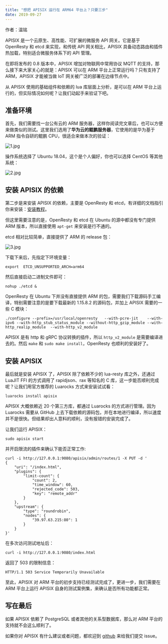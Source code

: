 ```yaml
---
title: "想把 APISIX 运行在 ARM64 平台上？只要三步"
date: 2019-09-27 
---  
```


作者：温铭 

APISIX 是一个云原生、高性能、可扩展的微服务 API 网关。它是基于 OpenResty 和 etcd 来实现，和传统 API 网关相比，APISIX 具备动态路由和插件热加载，特别适合微服务体系下的 API 管理。

在即将发布的 0.8 版本中，APISIX 增加对物联网中常用协议 MQTT 的支持，那么接下来大家关心的就是：APISIX 可以在 ARM 平台上正常运行吗？只有支持了 ARM，APISIX 才能被当做 IoT 网关被广泛的部署在边缘节点中。

从 APISIX 使用的基础组件和依赖的 lua 库层面上分析，是可以在 ARM 平台上运行的，但实际情况如何呢？让我们动起手来验证下吧。

## 准备环境

首先，我们需要找一台公有云的 ARM 服务器，这样你阅读完文章后，也可以方便来做类似的测试。这里我们选用了**华为云的鲲鹏服务器**，它使用的是华为基于 ARM 指令自研的鲲鹏 CPU，很适合来做本次的验证：

![1.jpg](https://pic3.zhimg.com/80/v2-835f902a93bdb1ed5e8698d86e05f252_1440w.jpg)

操作系统选择了 Ubuntu 18.04，这个是个人偏好，你也可以选择 CentOS 等其他系统：

![2.jpg](https://pic1.zhimg.com/80/v2-7b6e2f754e8c915cb609efed4afe1a28_1440w.jpg)

## 安装 APISIX 的依赖

第二步是来安装 APISIX 的依赖，主要是 OpenResty 和 etcd，有详细的文档指引你来安装：[安装教程](https://github.com/apache/apisix/blob/master/doc/install-dependencies.md)。

但这里需要注意的是，OpenResty 和 etcd 在 Ubuntu 的源中都没有专门提供 ARM 版本，所以直接使用 `apt-get` 来安装是行不通的。

etcd 相对比较简单，直接提供了 ARM 的 release 包：

![3.jpg](https://pic1.zhimg.com/80/v2-241fd4ecad1307bd46b346f165581aa4_1440w.jpg)

下载下来后，先指定下环境变量：

    export  ETCD_UNSUPPORTED_ARCH=arm64

然后直接启动二进制文件即可：

    nohup ./etcd &

OpenResty 在 Ubuntu 下并没有直接提供 ARM 的包，需要我们下载源码手工编译，特别需要注意的是要下载最新的 1.15.8.2 的源码包，并加上 APISIX 需要的一些 C 模块：

    ./configure --prefix=/usr/local/openresty   --with-pcre-jit    --with-ipv6 --with-http_stub_status_module --without-http_gzip_module --with-http_realip_module  --with-http_v2_module

APISIX 是有 http 和 gRPC 协议转换的插件，所以 `http_v2_module` 是需要编译进去的。然后 `make` 和 `sudo make install`，OpenResty 也顺利的安装好了。

## 安装 APISIX

最后就是安装 APISIX 了，APISIX 除了依赖不少的 lua-resty 库之外，还通过 LuaJIT FFI 的方式调用了 rapidjson、rax 等知名的 C 库，这一步能否顺利完成呢？让我们用官方推荐的 Luarocks 方式来安装试试看：

    luarocks install apisix

APISIX 大概依赖近 20 个第三方库，都通过 Luarocks 的方式进行管理。因为 Luarocks 需要从 GitHub 上去下载依赖的源码包，并在本地进行编译，所以速度并不是很快。但结果却出人意料的顺利，没有报错的安装完成了。

让我们运行 APISIX：

    sudo apisix start

并开启限流的插件来确认下能否正常工作:

	curl -i http://127.0.0.1:9080/apisix/admin/routes/1 -X PUT -d '
	{
		"uri": "/index.html",
		"plugins": {
			"limit-count": {
				"count": 2,
				"time_window": 60,
				"rejected_code": 503,
				"key": "remote_addr"
			}
		},
		"upstream": {
			"type": "roundrobin",
			"nodes": {
				"39.97.63.215:80": 1
			}
		}
	}'

在多次访问测试地址后：

    curl -i http://127.0.0.1:9080/index.html

返回了 503 的限制信息：

    HTTP/1.1 503 Service Temporarily Unavailable

至此，APISIX 对 ARM 平台的初步支持已经测试完成了，更进一步，我们需要在 ARM 平台上运行 APISIX 自身的测试案例集，来确认是否所有功能都正常。

## 写在最后

如果 APISIX 依赖了 PostgreSQL 或者其他的关系型数据库，那么对 ARM 平台的支持就不会这么顺利了。

如果你对 APISIX 有什么建议或者问题，都欢迎到 [github](https://github.com/apache/apisix/issues) 来给我们提交 issue。
